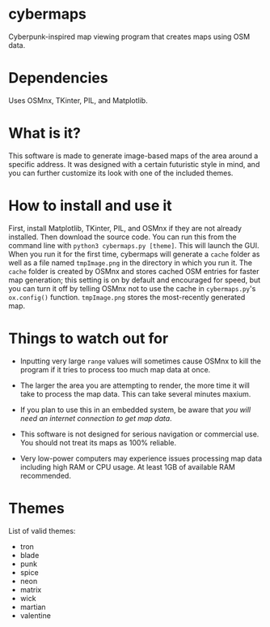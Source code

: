# cybermaps
Cyberpunk-inspired map viewing program that creates maps using OSM data.

# Dependencies
Uses OSMnx, TKinter, PIL, and Matplotlib.

# What is it?
This software is made to generate image-based maps of the area around a specific address. It was designed with a certain futuristic style in mind, and you can further customize its look with one of the included themes.

# How to install and use it
First, install Matplotlib, TKinter, PIL, and OSMnx if they are not already installed. Then download the source code. You can run this from the command line with `python3 cybermaps.py [theme]`. This will launch the GUI.
When you run it for the first time, cybermaps will generate a `cache` folder as well as a file named `tmpImage.png` in the directory in which you run it. The `cache` folder is created by OSMnx and stores cached OSM entries for faster map generation; this setting is on by default and encouraged for speed, but you can turn it off by telling OSMnx not to use the cache in `cybermaps.py`'s `ox.config()` function. `tmpImage.png` stores the most-recently generated map.

# Things to watch out for
- Inputting very large `range` values will sometimes cause OSMnx to kill the program if it tries to process too much map data at once.

- The larger the area you are attempting to render, the more time it will take to process the map data. This can take several minutes maxium.

- If you plan to use this in an embedded system, be aware that *you will need an internet connection to get map data*.

- This software is not designed for serious navigation or commercial use. You should not treat its maps as 100% reliable.

- Very low-power computers may experience issues processing map data including high RAM or CPU usage. At least 1GB of available RAM recommended.


# Themes

List of valid themes:

- tron
- blade
- punk
- spice
- neon
- matrix
- wick
- martian
- valentine
